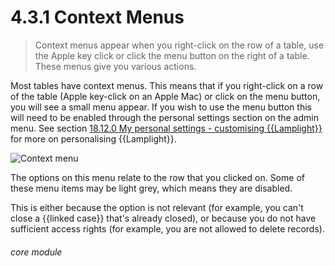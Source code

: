 # 4.3.1    Context Menus

> Context menus appear when you right-click on the row of a table, use the Apple key click or click the menu button on the right of a table. These menus give you various actions. 

Most tables have context menus. This means that if you right-click on a row of the table (Apple key-click on an Apple Mac) or click on the menu button, you will see a small menu appear. If you wish to use the menu button this will need to be enabled through the personal settings section on the admin menu. See section [18.12.0  My personal settings - customising {{Lamplight}}](/help/index/v/{{version}}/p/18.12.0) for more on personalising {{Lamplight}}. 

![Context menu]({{imgpath}}482a.png)

The options on this menu relate to the row that you clicked on. Some of these menu items may be light grey, which means they are disabled. 

This is either because the option is not relevant (for example, you can't close a {{linked case}} that's already closed), or because you do not have sufficient access rights (for example, you are not allowed to delete records). 

###### core module

